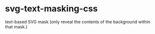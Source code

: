 # svg-text-masking-css
text-based SVG mask (only reveal the contents of the background within that mask.)

